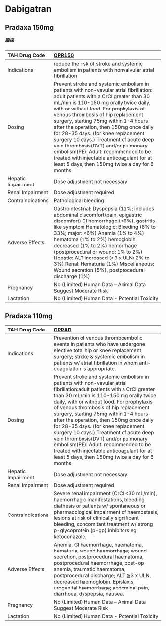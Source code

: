 # Dabigatran

## Pradaxa 150mg

##### 臨採

| TAH Drug Code      | [OPR150](https://www.tahsda.org.tw/drugs/hissearch.php?drug_code=OPR150)                                                                                                                                                                                                                                                                                                                                                                                                                                                                                                                                 |
|:-------------------|:---------------------------------------------------------------------------------------------------------------------------------------------------------------------------------------------------------------------------------------------------------------------------------------------------------------------------------------------------------------------------------------------------------------------------------------------------------------------------------------------------------------------------------------------------------------------------------------------------------|
| Indications        | reduce the risk of stroke and systemic embolism in patients with nonvalvular atrial fibrillation                                                                                                                                                                                                                                                                                                                                                                                                                                                                                                         |
| Dosing             | Prevent stroke and systemic embolism in patients with non-vavular atrial fibrillation: adult patients with a CrCl greater than 30 mL/min is 110-150 mg orally twice daily, with or without food. For prophylaxis of venous thrombosis of hip replacement surgery, starting 75mg within 1-4 hours after the operation, then 150mg once daily for 28-35 days. (for knee replacement surgery 10 days.) Treatment of acute deep vein thrombosis(DVT) and/or pulmonary embolism(PE): Adult: recommended to be treated with injectable anticoagulant for at least 5 days, then 150mg twice a day for 6 months. |
| Hepatic Impairment | Dose adjustment not necessary                                                                                                                                                                                                                                                                                                                                                                                                                                                                                                                                                                            |
| Renal Impairment   | Dose adjustment required                                                                                                                                                                                                                                                                                                                                                                                                                                                                                                                                                                                 |
| Contraindications  | Pathological bleeding                                                                                                                                                                                                                                                                                                                                                                                                                                                                                                                                                                                    |
| Adverse Effects    | Gastrointestinal: Dyspepsia (11%; includes abdominal discomfort/pain, epigastric discomfort) GI hemorrhage (<6%), gastritis-like symptom Hematologic: Bleeding (8% to 33%; major: <6%) Anemia (1% to 4%) hematoma (1% to 2%) hemoglobin decreased (1% to 2%) hemorrhage (postprocedural or wound: 1% to 2%) Hepatic: ALT increased (>3 x ULN: 2% to 3%) Renal: Hematuria (1%) Miscellaneous: Wound secretion (5%), postprocedural discharge (1%)                                                                                                                                                         |
| Pregnancy          | No (Limited) Human Data – Animal Data Suggest Moderate Risk                                                                                                                                                                                                                                                                                                                                                                                                                                                                                                                                              |
| Lactation          | No (Limited) Human Data - Potential Toxicity                                                                                                                                                                                                                                                                                                                                                                                                                                                                                                                                                             |

## Pradaxa 110mg

| TAH Drug Code      | [OPRAD](https://www.tahsda.org.tw/drugs/hissearch.php?drug_code=OPRAD)                                                                                                                                                                                                                                                                                                                                                                                                                                                                                                                                  |
|:-------------------|:--------------------------------------------------------------------------------------------------------------------------------------------------------------------------------------------------------------------------------------------------------------------------------------------------------------------------------------------------------------------------------------------------------------------------------------------------------------------------------------------------------------------------------------------------------------------------------------------------------|
| Indications        | Prevention of venous thromboembolic events in patients who have undergone elective total hip or knee replacement surgery; stroke & systemic embolism in patients w/ atrial fibrillation in whom anti-coagulation is appropriate.                                                                                                                                                                                                                                                                                                                                                                        |
| Dosing             | Prevent stroke and systemic embolism in patients with non-vavular atrial fibrillation:adult patients with a CrCl greater than 30 mL/min is 110-150 mg orally twice daily, with or without food. For prophylaxis of venous thrombosis of hip replacement surgery, starting 75mg within 1-4 hours after the operation, then 150mg once daily for 28-35 days. (for knee replacement surgery 10 days.) Treatment of acute deep vein thrombosis(DVT) and/or pulmonary embolism(PE): Adult: recommended to be treated with injectable anticoagulant for at least 5 days, then 150mg twice a day for 6 months. |
| Hepatic Impairment | Dose adjustment not necessary                                                                                                                                                                                                                                                                                                                                                                                                                                                                                                                                                                           |
| Renal Impairment   | Dose adjustment required                                                                                                                                                                                                                                                                                                                                                                                                                                                                                                                                                                                |
| Contraindications  | Severe renal impairment (CrCl <30 mL/min), haemorrhagic manifestations, bleeding diathesis or patients w/ spontaneous or pharmacological impairment of haemostasis, lesions at risk of clinically significant bleeding, concomitant treatment w/ strong p-glycoprotein (p-gp) inhibitors eg ketoconazole.                                                                                                                                                                                                                                                                                               |
| Adverse Effects    | Anemia, GI haemorrhage, haematoma, hematuria, wound haemorrhage; wound secretion, postprocedural haematoma, postprocedural haemorrhage, post-op anemia, traumatic haematoma, postprocedural discharge; ALT ≧3 x ULN, decreased haemoglobin. Epistaxis, urogenital haemorrhage; abdominal pain, diarrhoea, dyspepsia, nausea.                                                                                                                                                                                                                                                                            |
| Pregnancy          | No (Limited) Human Data – Animal Data Suggest Moderate Risk                                                                                                                                                                                                                                                                                                                                                                                                                                                                                                                                             |
| Lactation          | No (Limited) Human Data - Potential Toxicity                                                                                                                                                                                                                                                                                                                                                                                                                                                                                                                                                            |

